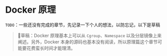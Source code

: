 # Docker 原理


`TODO`：一些还没有完成的章节，先记录一下个人的想法，以防忘记，以下是草稿

> 草稿：Docker 原理基本上可以从 `Cgroup`、`Namespace` 以及分层镜像上来阐述。另外，Docker 本身的源码也基本没有阅读，所以原理篇这个章节可能要花费蛮长时间才能理清。
